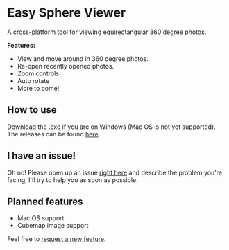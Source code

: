 # Easy Sphere Viewer

A cross-platform tool for viewing equirectangular 360 degree photos.

**Features:**
- View and move around in 360 degree photos.
- Re-open recently opened photos.
- Zoom controls
- Auto rotate
- More to come!
## How to use
Download the .exe if you are on Windows (Mac OS is not yet supported).
The releases can be found [here](https://github.com/jely2002/easysphereviewer/releases).

## I have an issue!
Oh no! Please open up an issue [right here](https://github.com/jely2002/easysphereviewer/issues) and describe the problem you're facing, I'll try to help you as soon as possible. 

## Planned features
- Mac OS support
- Cubemap image support

Feel free to [request a new feature](https://github.com/jely2002/easysphereviewer/issues).
